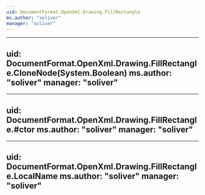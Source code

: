 ```yaml
---
uid: DocumentFormat.OpenXml.Drawing.FillRectangle
ms.author: "soliver"
manager: "soliver"
---
```


---
uid: DocumentFormat.OpenXml.Drawing.FillRectangle.CloneNode(System.Boolean)
ms.author: "soliver"
manager: "soliver"
---

---
uid: DocumentFormat.OpenXml.Drawing.FillRectangle.#ctor
ms.author: "soliver"
manager: "soliver"
---

---
uid: DocumentFormat.OpenXml.Drawing.FillRectangle.LocalName
ms.author: "soliver"
manager: "soliver"
---

